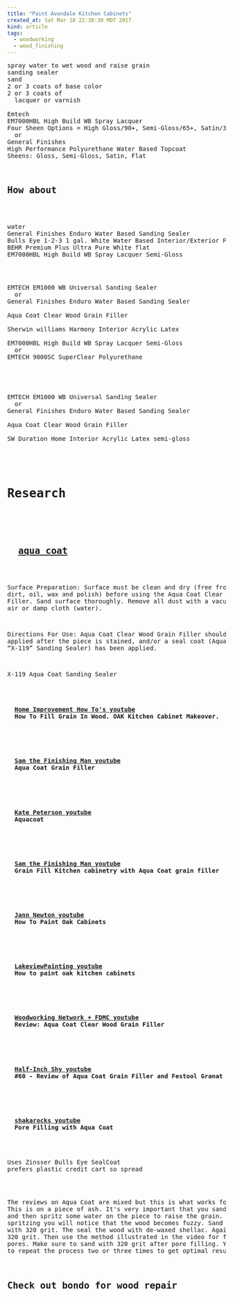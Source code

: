 ```yaml
---
title: "Paint Avondale Kitchen Cabinets"
created_at: Sat Mar 18 22:38:30 MDT 2017
kind: article
tags:
  - woodworking
  - wood_finishing
---
```


<pre>
spray water to wet wood and raise grain
sanding sealer
sand
2 or 3 coats of base color
2 or 3 coats of
  lacquer or varnish

Emtech
EM7000HBL High Build WB Spray Lacquer
Four Sheen Options = High Gloss/90+, Semi-Gloss/65+, Satin/35+ and Flat/10+
  or
General Finishes
High Performance Polyurethane Water Based Topcoat
Sheens: Gloss, Semi-Gloss, Satin, Flat
<pre>

<h2>How about</h2>

<pre>
water
General Finishes Enduro Water Based Sanding Sealer
Bulls Eye 1-2-3 1 gal. White Water Based Interior/Exterior Primer and Sealer
BEHR Premium Plus Ultra Pure White flat
EM7000HBL High Build WB Spray Lacquer Semi-Gloss
</pre>

<pre>
EMTECH EM1000 WB Universal Sanding Sealer
  or
General Finishes Enduro Water Based Sanding Sealer

Aqua Coat Clear Wood Grain Filler

Sherwin williams Harmony Interior Acrylic Latex

EM7000HBL High Build WB Spray Lacquer Semi-Gloss
  or
EMTECH 9000SC SuperClear Polyurethane

</pre>

<pre>
EMTECH EM1000 WB Universal Sanding Sealer
  or
General Finishes Enduro Water Based Sanding Sealer

Aqua Coat Clear Wood Grain Filler

SW Duration Home Interior Acrylic Latex semi-gloss

</pre>

<h1>Research</h1>

<h2>
  <a href="https://aquacoat.com/collections/water-based-grain-pore-filler-wood-putty/products/clear-grain-filler" target="_blank">aqua coat</a>
</h2>

Surface Preparation: Surface must be clean and dry (free from all
dirt, oil, wax and polish) before using the Aqua Coat Clear Wood Grain
Filler. Sand surface thoroughly. Remove all dust with a vacuum, forced
air or damp cloth (water).

Directions For Use: Aqua Coat Clear Wood Grain Filler should be applied
after the piece is stained, and/or a seal coat (Aqua Coat “X-119”
Sanding Sealer) has been applied.

X-119 Aqua Coat Sanding Sealer

<h4>
  <a href="https://www.youtube.com/watch?v=3iserH1H_rw" target="_blank">Home Improvement How To's youtube</a>
  How To Fill Grain In Wood. OAK Kitchen Cabinet Makeover.
</h4>

<h4>
  <a href="https://www.youtube.com/watch?v=Wz7R6Hyzo6w" target="_blank">Sam the Finishing Man youtube</a>
  Aqua Coat Grain Filler
</h4>

<h4>
  <a href="https://www.youtube.com/watch?v=dc_31gn-CCA" target="_blank">Kate Peterson youtube</a>
  Aquacoat
</h4>

<h4>
  <a href="https://www.youtube.com/watch?v=0gWjUBVJyBc" target="_blank">Sam the Finishing Man youtube</a>
  Grain Fill Kitchen cabinetry with Aqua Coat grain filler
</h4>

<h4>
  <a href="https://www.youtube.com/watch?v=dDpN_dFY4wo" target="_blank">Jann Newton youtube</a>
  How To Paint Oak Cabinets
</h4>

<h4>
  <a href="https://www.youtube.com/watch?v=J0UKJtyJ6Kg" target="_blank">LakeviewPainting youtube</a>
  How to paint oak kitchen cabinets
</h4>

<h4>
  <a href="https://www.youtube.com/watch?v=Gt3VtR4LbSU" target="_blank">Woodworking Network + FDMC youtube</a>
  Review: Aqua Coat Clear Wood Grain Filler
</h4>

<h4>
  <a href="https://www.youtube.com/watch?v=fthxvsetekM" target="_blank">Half-Inch Shy youtube</a>
  #60 - Review of Aqua Coat Grain Filler and Festool Granat Sheets
</h4>

<h4>
  <a href="https://www.youtube.com/watch?v=lrMtQZVjYV4" target="_blank">shakarocks youtube</a>
  Pore Filling with Aqua Coat
</h4>

<pre>
Uses Zinsser Bulls Eye SealCoat
prefers plastic credit cart so spread
</pre>

The reviews on Aqua Coat are mixed but this is what works for me. This
is on a piece of ash. It's very important that you sand to 320 grit and
then spritz some water on the piece to raise the grain. After spritzing
you will notice that the wood becomes fuzzy. Sand the fuzz off with
320 grit. The seal the wood with de-waxed shellac. Again sand with
320 grit. Then use the method illustrated in the video for filling the
pores. Make sure to sand with 320 grit after pore filling. You may need
to repeat the process two or three times to get optimal results.

<h2>Check out bondo for wood repair</h2>

<!--
html boilerplate
<a href="" target="_blank"></a>
<img src="" width="400px">
<ul>
  <li></li>
</ul>
<pre>
</pre>
<pre><code>
</code></pre>
-->

